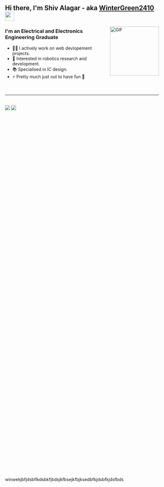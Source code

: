 ## Hi there, I'm Shiv Alagar - aka [WinterGreen2410][website] <img width="30px" src="https://media.tenor.com/images/3b388fe03da271d2674faf85eb7c3fcd/tenor.gif" />

<img align="right" alt="GIF" height="160px" src="https://media.giphy.com/media/du3J3cXyzhj75IOgvA/giphy.gif" />

### I'm an Electrical and Electronics Engineering Graduate

- 👨‍💻 I actively work on web devlopement projects.
- 🤖 Interested in robotics research and development.
- 📚 Specialised in IC design.
- ⚡ Pretty much just out to have fun 🥳

<br />

---

<br />

<div style="height:30vh;">
  <img align="center" src="https://github-readme-stats.vercel.app/api?username=ashivalagar&show_icons=true&theme=radical" />
  <img align="center" src="https://github-readme-stats.vercel.app/api/top-langs/?username=ashivalagar" />
</div>

[website]: http://ashivalagar.github.io


winwekjbfjdsbflkdsbkfjbdsjkfbsejkfbjksedbfkjdsbfkjdsfbds
